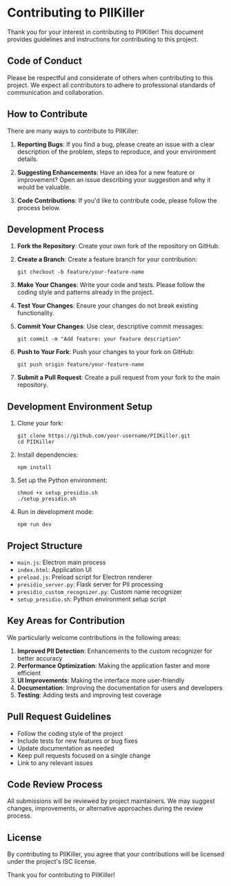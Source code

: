# Contributing to PIIKiller

Thank you for your interest in contributing to PIIKiller! This document provides guidelines and instructions for contributing to this project.

## Code of Conduct

Please be respectful and considerate of others when contributing to this project. We expect all contributors to adhere to professional standards of communication and collaboration.

## How to Contribute

There are many ways to contribute to PIIKiller:

1. **Reporting Bugs**: If you find a bug, please create an issue with a clear description of the problem, steps to reproduce, and your environment details.

2. **Suggesting Enhancements**: Have an idea for a new feature or improvement? Open an issue describing your suggestion and why it would be valuable.

3. **Code Contributions**: If you'd like to contribute code, please follow the process below.

## Development Process

1. **Fork the Repository**: Create your own fork of the repository on GitHub.

2. **Create a Branch**: Create a feature branch for your contribution:
   ```
   git checkout -b feature/your-feature-name
   ```

3. **Make Your Changes**: Write your code and tests. Please follow the coding style and patterns already in the project.

4. **Test Your Changes**: Ensure your changes do not break existing functionality.

5. **Commit Your Changes**: Use clear, descriptive commit messages:
   ```
   git commit -m "Add feature: your feature description"
   ```

6. **Push to Your Fork**: Push your changes to your fork on GitHub:
   ```
   git push origin feature/your-feature-name
   ```

7. **Submit a Pull Request**: Create a pull request from your fork to the main repository.

## Development Environment Setup

1. Clone your fork:
   ```
   git clone https://github.com/your-username/PIIKiller.git
   cd PIIKiller
   ```

2. Install dependencies:
   ```
   npm install
   ```

3. Set up the Python environment:
   ```
   chmod +x setup_presidio.sh
   ./setup_presidio.sh
   ```

4. Run in development mode:
   ```
   npm run dev
   ```

## Project Structure

- `main.js`: Electron main process
- `index.html`: Application UI
- `preload.js`: Preload script for Electron renderer
- `presidio_server.py`: Flask server for PII processing
- `presidio_custom_recognizer.py`: Custom name recognizer
- `setup_presidio.sh`: Python environment setup script

## Key Areas for Contribution

We particularly welcome contributions in the following areas:

1. **Improved PII Detection**: Enhancements to the custom recognizer for better accuracy
2. **Performance Optimization**: Making the application faster and more efficient
3. **UI Improvements**: Making the interface more user-friendly
4. **Documentation**: Improving the documentation for users and developers
5. **Testing**: Adding tests and improving test coverage

## Pull Request Guidelines

- Follow the coding style of the project
- Include tests for new features or bug fixes
- Update documentation as needed
- Keep pull requests focused on a single change
- Link to any relevant issues

## Code Review Process

All submissions will be reviewed by project maintainers. We may suggest changes, improvements, or alternative approaches during the review process.

## License

By contributing to PIIKiller, you agree that your contributions will be licensed under the project's ISC license.

Thank you for contributing to PIIKiller! 